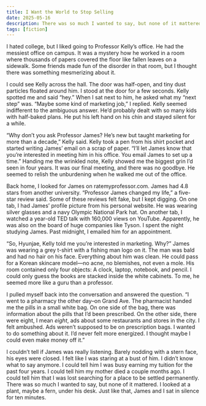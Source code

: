 ```yaml
---
title: I Want the World to Stop Selling
date: 2025-05-16
description: There was so much I wanted to say, but none of it mattered.
tags: [fiction]
---
```


I hated college, but I liked going to Professor Kelly’s office. He had the messiest office on campus. It was a mystery how he worked in a room where thousands of papers covered the floor like fallen leaves on a sidewalk. Some friends made fun of the disorder in that room, but I thought there was something mesmerizing about it.

I could see Kelly across the hall. The door was half-open, and tiny dust particles floated around him. I stood at the door for a few seconds. Kelly spotted me and said “hey.” When I sat next to him, he asked what my “next step” was. “Maybe some kind of marketing job,” I replied. Kelly seemed indifferent to the ambiguous answer. He’d probably dealt with so many kids with half-baked plans. He put his left hand on his chin and stayed silent for a while.

“Why don’t you ask Professor James? He’s new but taught marketing for more than a decade,” Kelly said. Kelly took a pen from his shirt pocket and started writing James’ email on a scrap of paper. “I’ll let James know that you’re interested in meeting him in his office. You email James to set up a time.” Handing me the wrinkled note, Kelly showed me the biggest grin I’d seen in four years. It was our final meeting, and there was no goodbye. He seemed to relish the unburdening when he walked me out of the office.

Back home, I looked for James on ratemyprofessor.com. James had 4.8 stars from another university. “Professor James changed my life,” a five-star review said. Some of these reviews felt fake, but I kept digging. On one tab, I had James’ profile picture from his personal website. He was wearing silver glasses and a navy Olympic National Park hat. On another tab, I watched a year-old TED talk with 160,000 views on YouTube. Apparently, he was also on the board of huge companies like Tyson. I spent the night studying James. Past midnight, I emailed him for an appointment.

“So, Hyunjae, Kelly told me you’re interested in marketing. Why?” James was wearing a grey t-shirt with a fishing man logo on it. The man was bald and had no hair on his face. Everything about him was clean. He could pass for a Korean skincare model—no acne, no blemishes, not even a mole. His room contained only four objects: A clock, laptop, notebook, and pencil. I could only guess the books are stacked inside the white cabinets. To me, he seemed more like a guru than a professor.

I pulled myself back into the conversation and answered the question. “I went to a pharmacy the other day–on Grand Ave. The pharmacist handed me the pills in a small white bag. On one side of the bag, there was information about the pills that I’d been prescribed. On the other side, there were eight, I mean *eight*, ads about some restaurants and stores in the city. I felt ambushed. Ads weren’t supposed to be on prescription bags. I wanted to do something about it. I’d never felt more energized. I thought maybe I could even make money off it.”

I couldn’t tell if James was really listening. Barely nodding with a stern face, his eyes were closed. I felt like I was staring at a bust of him. I didn’t know what to say anymore. I could tell him I was busy earning my tuition for the past four years. I could tell him my mother died a couple months ago. I could tell him that I was lost searching for a place to be settled permanently. There was so much I wanted to say, but none of it mattered. I looked at a plant, maybe a fern, under his desk. Just like that, James and I sat in silence for ten minutes.